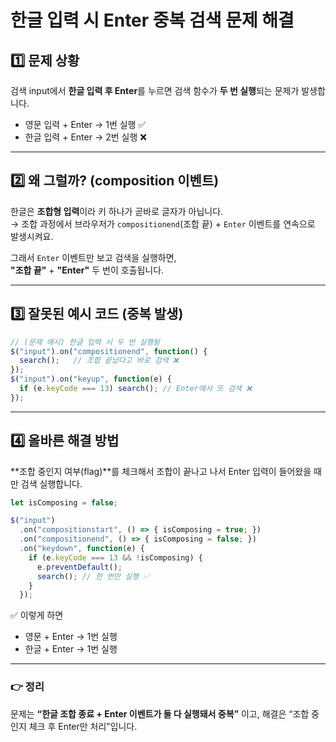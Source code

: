 # 한글 입력 시 Enter 중복 검색 문제 해결

## 1️⃣ 문제 상황
검색 input에서 **한글 입력 후 Enter**를 누르면
검색 함수가 **두 번 실행**되는 문제가 발생합니다.

- 영문 입력 + Enter → 1번 실행 ✅
- 한글 입력 + Enter → 2번 실행 ❌

---

## 2️⃣ 왜 그럴까? (composition 이벤트)
한글은 **조합형 입력**이라 키 하나가 곧바로 글자가 아닙니다.  
→ 조합 과정에서 브라우저가 `compositionend`(조합 끝) + `Enter` 이벤트를 연속으로 발생시켜요.

그래서 `Enter` 이벤트만 보고 검색을 실행하면,  
**"조합 끝"** + **"Enter"** 두 번이 호출됩니다.

---

## 3️⃣ 잘못된 예시 코드 (중복 발생)
```js
// (문제 예시) 한글 입력 시 두 번 실행됨
$("input").on("compositionend", function() {
  search();   // 조합 끝났다고 바로 검색 ❌
});
$("input").on("keyup", function(e) {
  if (e.keyCode === 13) search(); // Enter에서 또 검색 ❌
});
```

---

## 4️⃣ 올바른 해결 방법
**조합 중인지 여부(flag)**를 체크해서
조합이 끝나고 나서 Enter 입력이 들어왔을 때만 검색 실행합니다.

```js
let isComposing = false;

$("input")
  .on("compositionstart", () => { isComposing = true; })
  .on("compositionend", () => { isComposing = false; })
  .on("keydown", function(e) {
    if (e.keyCode === 13 && !isComposing) {
      e.preventDefault();
      search(); // 한 번만 실행 ✅
    }
  });
```

 ✅ 이렇게 하면
- 영문 + Enter → 1번 실행
- 한글 + Enter → 1번 실행
---

### 👉 정리
문제는 **“한글 조합 종료 + Enter 이벤트가 둘 다 실행돼서 중복”** 이고,
해결은 “조합 중인지 체크 후 Enter만 처리”입니다.